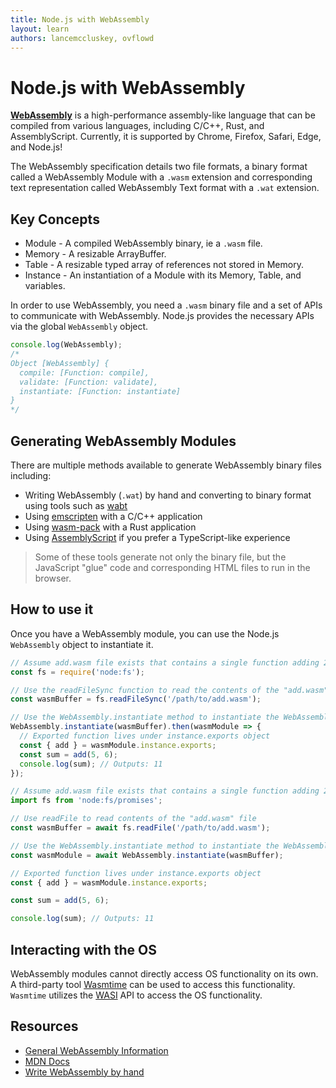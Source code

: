 ```yaml
---
title: Node.js with WebAssembly
layout: learn
authors: lancemccluskey, ovflowd
---
```


# Node.js with WebAssembly

**[WebAssembly](https://webassembly.org)** is a high-performance assembly-like language that can be compiled from various languages, including C/C++, Rust, and AssemblyScript. Currently, it is supported by Chrome, Firefox, Safari, Edge, and Node.js!

The WebAssembly specification details two file formats, a binary format called a WebAssembly Module with a `.wasm` extension and corresponding text representation called WebAssembly Text format with a `.wat` extension.

## Key Concepts

- Module - A compiled WebAssembly binary, ie a `.wasm` file.
- Memory - A resizable ArrayBuffer.
- Table - A resizable typed array of references not stored in Memory.
- Instance - An instantiation of a Module with its Memory, Table, and variables.

In order to use WebAssembly, you need a `.wasm` binary file and a set of APIs to communicate with WebAssembly. Node.js provides the necessary APIs via the global `WebAssembly` object.

```js
console.log(WebAssembly);
/*
Object [WebAssembly] {
  compile: [Function: compile],
  validate: [Function: validate],
  instantiate: [Function: instantiate]
}
*/
```

## Generating WebAssembly Modules

There are multiple methods available to generate WebAssembly binary files including:

- Writing WebAssembly (`.wat`) by hand and converting to binary format using tools such as [wabt](https://github.com/webassembly/wabt)
- Using [emscripten](https://emscripten.org/) with a C/C++ application
- Using [wasm-pack](https://rustwasm.github.io/wasm-pack/book/) with a Rust application
- Using [AssemblyScript](https://www.assemblyscript.org/) if you prefer a TypeScript-like experience

> Some of these tools generate not only the binary file, but the JavaScript "glue" code and corresponding HTML files to run in the browser.

## How to use it

Once you have a WebAssembly module, you can use the Node.js `WebAssembly` object to instantiate it.

```js
// Assume add.wasm file exists that contains a single function adding 2 provided arguments
const fs = require('node:fs');

// Use the readFileSync function to read the contents of the "add.wasm" file
const wasmBuffer = fs.readFileSync('/path/to/add.wasm');

// Use the WebAssembly.instantiate method to instantiate the WebAssembly module
WebAssembly.instantiate(wasmBuffer).then(wasmModule => {
  // Exported function lives under instance.exports object
  const { add } = wasmModule.instance.exports;
  const sum = add(5, 6);
  console.log(sum); // Outputs: 11
});
```

```mjs
// Assume add.wasm file exists that contains a single function adding 2 provided arguments
import fs from 'node:fs/promises';

// Use readFile to read contents of the "add.wasm" file
const wasmBuffer = await fs.readFile('/path/to/add.wasm');

// Use the WebAssembly.instantiate method to instantiate the WebAssembly module
const wasmModule = await WebAssembly.instantiate(wasmBuffer);

// Exported function lives under instance.exports object
const { add } = wasmModule.instance.exports;

const sum = add(5, 6);

console.log(sum); // Outputs: 11
```

## Interacting with the OS

WebAssembly modules cannot directly access OS functionality on its own. A third-party tool [Wasmtime](https://docs.wasmtime.dev/) can be used to access this functionality. `Wasmtime` utilizes the [WASI](https://wasi.dev/) API to access the OS functionality.

## Resources

- [General WebAssembly Information](https://webassembly.org/)
- [MDN Docs](https://developer.mozilla.org/en-US/docs/WebAssembly)
- [Write WebAssembly by hand](https://webassembly.github.io/spec/core/text/index.html)
